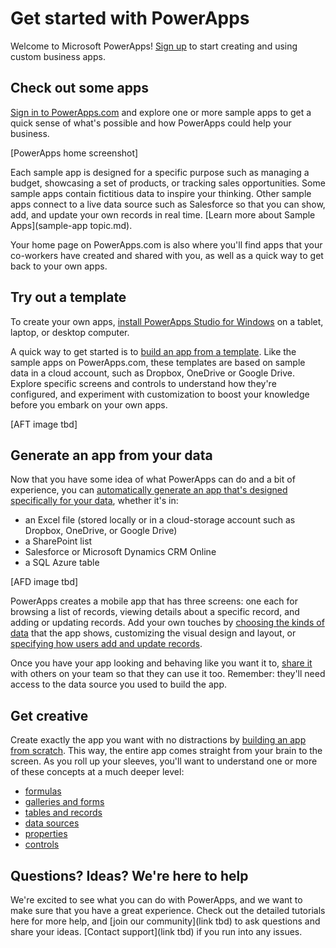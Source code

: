 <properties
	pageTitle="Get Started | Microsoft PowerApps"
	description="Quick ways to get started creating and using custom business apps with Microsoft PowerApps"
	services=""
	suite="powerapps"
	documentationCenter="na"
	authors="aftowen"
	manager="erikre"
	editor=""
	tags=""/>

<tags
   ms.service="powerapps"
   ms.devlang="na"
   ms.topic="hero-article"
   ms.tgt_pltfrm="na"
   ms.workload="na"
   ms.date="04/16/2016"
   ms.author="anneta"/>

# Get started with PowerApps #
Welcome to Microsoft PowerApps! [Sign up](filename.md) to start creating and using custom business apps.

## Check out some apps ##
[Sign in to PowerApps.com](filename.md) and explore one or more sample apps to get a quick sense of what's possible and how PowerApps could help your business.

[PowerApps home screenshot]

Each sample app is designed for a specific purpose such as managing a budget, showcasing a set of products, or tracking sales opportunities. Some sample apps contain fictitious data to inspire your thinking. Other sample apps connect to a live data source such as Salesforce so that you can show, add, and update your own  records in real time. [Learn more about Sample Apps](sample-app topic.md).

Your home page on PowerApps.com is also where you'll find apps that your co-workers have created and shared with you, as well as a quick way to get back to your own apps. 

## Try out a template ##
To create your own apps, [install PowerApps Studio for Windows](https://web.powerapps.com/#/downloads) on a tablet, laptop, or desktop computer. 

A quick way to get started is to [build an app from a template](get-started-test-drive). Like the sample apps on PowerApps.com, these templates are based on sample data in a cloud account, such as Dropbox, OneDrive or Google Drive. Explore specific screens and controls to understand how they're configured, and experiment with customization to boost your knowledge before you embark on your own apps.  

[AFT image tbd]

## Generate an app from your data ##
Now that you have some idea of what PowerApps can do and a bit of experience, you can [automatically generate an app that's designed specifically for your data](get-started-create-from-data.md), whether it's in:

- an Excel file (stored locally or in a cloud-storage account such as Dropbox, OneDrive, or Google Drive)
- a SharePoint list
- Salesforce or Microsoft Dynamics CRM Online
- a SQL Azure table

[AFD image tbd]

PowerApps creates a mobile app that has three screens: one each for browsing a list of records, viewing details about a specific record, and adding or updating records. Add your own touches by [choosing the kinds of data](filename.md) that the app shows, customizing  the visual design and layout, or [specifying how users add and update records](filename.md).

Once you have your app looking and behaving like you want it to, [share it](filename.md) with others on your team so that they can use it too. Remember: they'll need access to the data source you used to build the app.

## Get creative ##
Create exactly the app you want with no distractions by [building an app from scratch](get-started-create-from-blank,md). This way, the entire app comes straight from your brain to the screen. As you roll up your sleeves, you'll want to understand one or more of these concepts at a much deeper level:

- [formulas](filename.md)
- [galleries and forms](filename.md)
- [tables and records](filename.md)
- [data sources](filename.md)
- [properties](filename.md)
- [controls](filename.md)

## Questions? Ideas? We're here to help ##
We're excited to see what you can do with PowerApps, and we want to make sure that you have a great experience. Check out the detailed tutorials here for more help, and [join our community](link tbd) to ask questions and share your ideas. [Contact support](link tbd) if you run into any issues.
